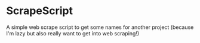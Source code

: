 # ScrapeScript
A simple web scrape script to get some names for another project (because I'm lazy but also really want to get into web scraping!)
